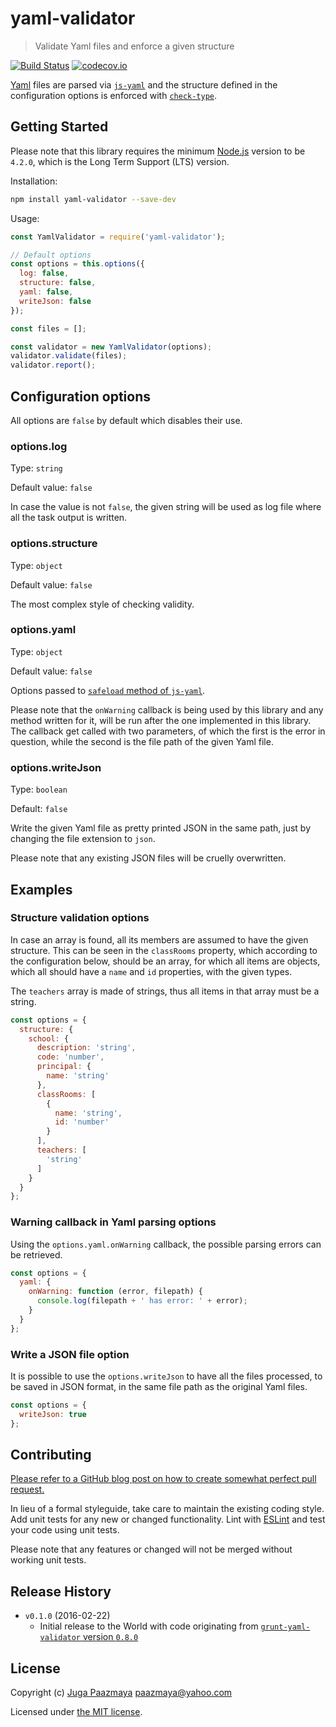 # yaml-validator

> Validate Yaml files and enforce a given structure

[![Build Status](https://semaphoreci.com/api/v1/paazmaya/yaml-validator/branches/master/shields_badge.svg)](https://semaphoreci.com/paazmaya/yaml-validator)
[![codecov.io](https://codecov.io/github/paazmaya/yaml-validator/coverage.svg?branch=master)](https://codecov.io/github/paazmaya/yaml-validator?branch=master)

[Yaml](http://yaml.org/) files are parsed via [`js-yaml`](https://github.com/nodeca/js-yaml)
and the structure defined in the configuration options is enforced with
[`check-type`](https://github.com/alistairjcbrown/check-type).

## Getting Started

Please note that this library requires the minimum [Node.js](https://nodejs.org/en/)
version to be `4.2.0`, which is the Long Term Support (LTS) version.

Installation:

```sh
npm install yaml-validator --save-dev
```

Usage:

```js
const YamlValidator = require('yaml-validator');

// Default options
const options = this.options({
  log: false,
  structure: false,
  yaml: false,
  writeJson: false
});

const files = [];

const validator = new YamlValidator(options);
validator.validate(files);
validator.report();
```

## Configuration options

All options are `false` by default which disables their use.

### options.log

Type: `string`

Default value: `false`

In case the value is not `false`, the given string will be used as log file where all the
task output is written.


### options.structure

Type: `object`

Default value: `false`

The most complex style of checking validity.


### options.yaml

Type: `object`

Default value: `false`

Options passed to [`safeload` method of `js-yaml`](https://github.com/nodeca/js-yaml#safeload-string---options-).

Please note that the `onWarning` callback is being used by this library and any method written for it,
will be run after the one implemented in this library.
The callback get called with two parameters, of which the first is the error in question,
while the second is the file path of the given Yaml file.


### options.writeJson

Type: `boolean`

Default: `false`

Write the given Yaml file as pretty printed JSON in the same path, just by changing the file extension to `json`.

Please note that any existing JSON files will be cruelly overwritten.

## Examples

### Structure validation options

In case an array is found, all its members are assumed to have the given structure.
This can be seen in the `classRooms` property, which according to the configuration below,
should be an array, for which all items are objects, which all should have a `name` and `id`
properties, with the given types.

The `teachers` array is made of strings, thus all items in that array must be a string.

```js
const options = {
  structure: {
    school: {
      description: 'string',
      code: 'number',
      principal: {
        name: 'string'
      },
      classRooms: [
        {
          name: 'string',
          id: 'number'
        }
      ],
      teachers: [
        'string'
      ]
    }
  }
};
```

### Warning callback in Yaml parsing options

Using the `options.yaml.onWarning` callback, the possible parsing errors can be retrieved.

```js
const options = {
  yaml: {
    onWarning: function (error, filepath) {
      console.log(filepath + ' has error: ' + error);
    }
  }
};
```

### Write a JSON file option

It is possible to use the `options.writeJson` to have all the files processed,
to be saved in JSON format, in the same file path as the original Yaml files.

```js
const options = {
  writeJson: true
};
```

## Contributing

[Please refer to a GitHub blog post on how to create somewhat perfect pull request.](https://github.com/blog/1943-how-to-write-the-perfect-pull-request "How to write the perfect pull request")

In lieu of a formal styleguide, take care to maintain the existing coding style.
Add unit tests for any new or changed functionality.
Lint with [ESLint](http://eslint.org) and test your code using unit tests.

Please note that any features or changed will not be merged without working unit tests.

## Release History

* `v0.1.0` (2016-02-22)
  - Initial release to the World with code originating from [`grunt-yaml-validator` version `0.8.0`](https://github.com/paazmaya/grunt-yaml-validator/)

## License

Copyright (c) [Juga Paazmaya](http://paazmaya.fi) <paazmaya@yahoo.com>

Licensed under [the MIT license](LICENSE).
